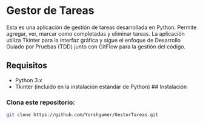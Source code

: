 # Gestor de Tareas

Esta es una aplicación de gestión de tareas desarrollada en Python. Permite agregar, ver, marcar como completadas y eliminar tareas. La aplicación utiliza Tkinter para la interfaz gráfica y sigue el enfoque de Desarrollo Guiado por Pruebas (TDD) junto con GitFlow para la gestión del código.

## Requisitos

-	Python 3.x
-	Tkinter (incluido en la instalación estándar de Python) ## Instalación
### Clona este repositorio:
```bash
git clone https://github.com/Yorshgamer/GestorTareas.git
